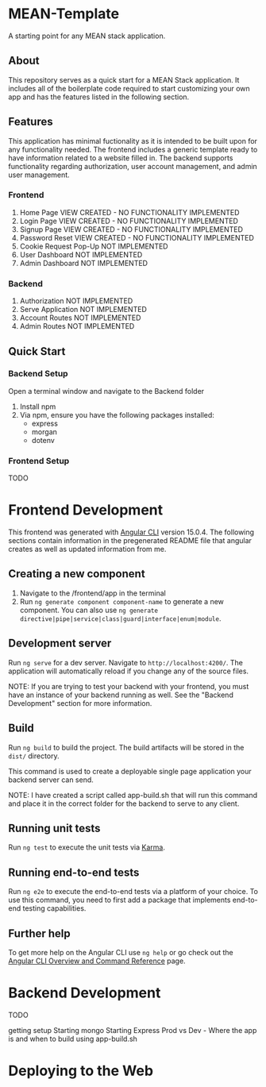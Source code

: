 # MEAN-Template
A starting point for any MEAN stack application.

## About
This repository serves as a quick start for a MEAN Stack application. It includes all of the boilerplate code required to start customizing your own app and has the features listed in the following section.

## Features

This application has minimal fuctionality as it is intended to be built upon for any functionality needed. The frontend includes a generic template ready to have information related to a website filled in. The backend supports functionality regarding authorization, user account management, and admin user management.

### Frontend

1. Home Page                       VIEW CREATED - NO FUNCTIONALITY IMPLEMENTED
2. Login Page                      VIEW CREATED - NO FUNCTIONALITY IMPLEMENTED
3. Signup Page                     VIEW CREATED - NO FUNCTIONALITY IMPLEMENTED
4. Password Reset                  VIEW CREATED - NO FUNCTIONALITY IMPLEMENTED
5. Cookie Request Pop-Up           NOT IMPLEMENTED
6. User Dashboard                  NOT IMPLEMENTED
7. Admin Dashboard                 NOT IMPLEMENTED

### Backend

1. Authorization                   NOT IMPLEMENTED
2. Serve Application               NOT IMPLEMENTED
3. Account Routes                  NOT IMPLEMENTED
4. Admin Routes                    NOT IMPLEMENTED

## Quick Start

### Backend Setup

Open a terminal window and navigate to the Backend folder
1. Install npm
2. Via npm, ensure you have the following packages installed:
    - express
    - morgan
    - dotenv

### Frontend Setup

TODO

# Frontend Development

This frontend was generated with [Angular CLI](https://github.com/angular/angular-cli) version 15.0.4.
The following sections contain information in the pregenerated README file that angular creates as well as updated information from me.

## Creating a new component

1. Navigate to the /frontend/app in the terminal
2. Run `ng generate component component-name` to generate a new component. You can also use `ng generate directive|pipe|service|class|guard|interface|enum|module`.

## Development server

Run `ng serve` for a dev server. Navigate to `http://localhost:4200/`. The application will automatically reload if you change any of the source files.

NOTE: If you are trying to test your backend with your frontend, you must have an instance of your backend running as well. See the "Backend Development" section for more information.


## Build

Run `ng build` to build the project. The build artifacts will be stored in the `dist/` directory.

This command is used to create a deployable single page application your backend server can send.

NOTE: I have created a script called app-build.sh that will run this command and place it in the correct folder for the backend to serve to any client. 

## Running unit tests

Run `ng test` to execute the unit tests via [Karma](https://karma-runner.github.io).

## Running end-to-end tests

Run `ng e2e` to execute the end-to-end tests via a platform of your choice. To use this command, you need to first add a package that implements end-to-end testing capabilities.

## Further help

To get more help on the Angular CLI use `ng help` or go check out the [Angular CLI Overview and Command Reference](https://angular.io/cli) page.


# Backend Development

TODO

getting setup
Starting mongo
Starting Express
Prod vs Dev - Where the app is and when to build using app-build.sh

# Deploying to the Web